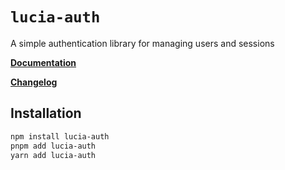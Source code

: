 # `lucia-auth`

A simple authentication library for managing users and sessions

**[Documentation](https://lucia-auth.com)**

**[Changelog](https://github.com/pilcrowOnPaper/lucia/blob/main/packages/lucia-auth/CHANGELOG.md)**

## Installation

```bash
npm install lucia-auth
pnpm add lucia-auth
yarn add lucia-auth
```
